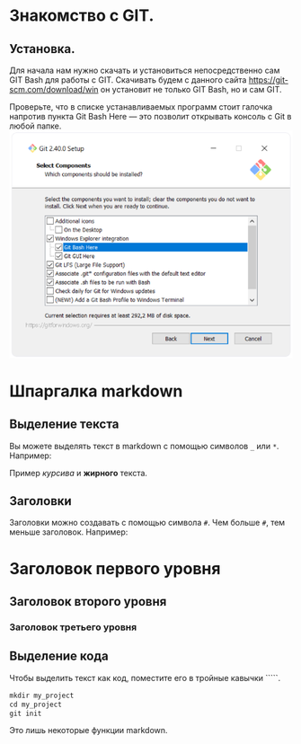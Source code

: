 # Знакомство с GIT.

## Установка.

Для начала нам нужно скачать и установиться непосредственно сам GIT Bash для работы с GIT. 
Скачивать будем с данного сайта https://git-scm.com/download/win он установит не только GIT Bash, но и сам GIT.

Проверьте, что в списке устанавливаемых программ стоит галочка напротив пункта Git Bash Here 
— это позволит открывать консоль с Git в любой папке.
![alt-текст](Images/1.png)

# Шпаргалка markdown

## Выделение текста

Вы можете выделять текст в markdown с помощью символов `_` или `*`. Например:

Пример _курсива_ и **жирного** текста.

## Заголовки

Заголовки можно создавать с помощью символа `#`. Чем больше `#`, тем меньше заголовок. Например:

# Заголовок первого уровня
## Заголовок второго уровня
### Заголовок третьего уровня

## Выделение кода

Чтобы выделить текст как код, поместите его в тройные кавычки `````. 

```
mkdir my_project
cd my_project
git init
```
Это лишь некоторые функции markdown.